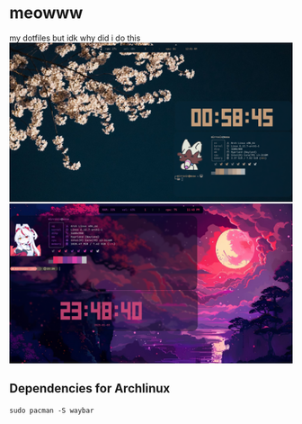 # meowww
my dotfiles but idk why did i do this
![ffff](examples/mywork.png)
![ffff](examples/mywork2.png)
## Dependencies for Archlinux
```
sudo pacman -S waybar
```
